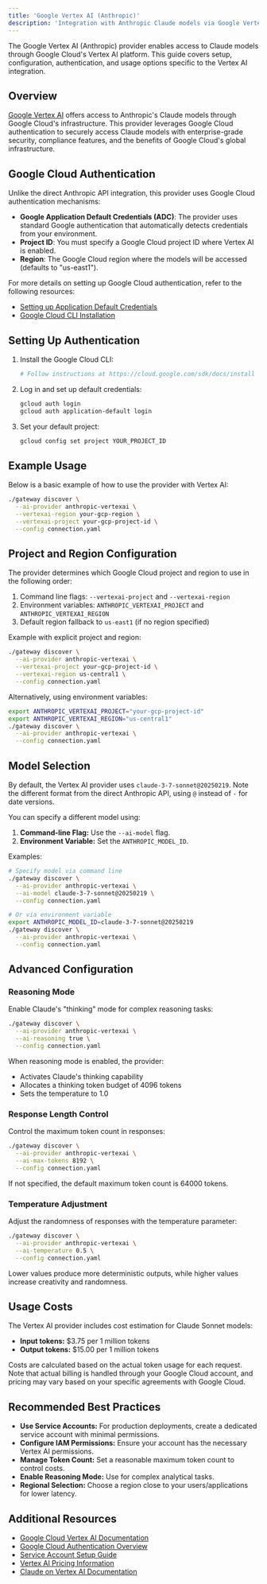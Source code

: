 ```yaml
---
title: 'Google Vertex AI (Anthropic)'
description: 'Integration with Anthropic Claude models via Google Vertex AI'
---
```


The Google Vertex AI (Anthropic) provider enables access to Claude models through Google Cloud's Vertex AI platform. This guide covers setup, configuration, authentication, and usage options specific to the Vertex AI integration.

## Overview

[Google Vertex AI](https://cloud.google.com/vertex-ai) offers access to Anthropic's Claude models through Google Cloud's infrastructure. This provider leverages Google Cloud authentication to securely access Claude models with enterprise-grade security, compliance features, and the benefits of Google Cloud's global infrastructure.

## Google Cloud Authentication

Unlike the direct Anthropic API integration, this provider uses Google Cloud authentication mechanisms:

- **Google Application Default Credentials (ADC)**: The provider uses standard Google authentication that automatically detects credentials from your environment.
- **Project ID**: You must specify a Google Cloud project ID where Vertex AI is enabled.
- **Region**: The Google Cloud region where the models will be accessed (defaults to "us-east1").

For more details on setting up Google Cloud authentication, refer to the following resources:

- [Setting up Application Default Credentials](https://cloud.google.com/docs/authentication/provide-credentials-adc)
- [Google Cloud CLI Installation](https://cloud.google.com/sdk/docs/install)

## Setting Up Authentication

1. Install the Google Cloud CLI:

   ```bash
   # Follow instructions at https://cloud.google.com/sdk/docs/install
   ```

2. Log in and set up default credentials:

   ```bash
   gcloud auth login
   gcloud auth application-default login
   ```

3. Set your default project:
   ```bash
   gcloud config set project YOUR_PROJECT_ID
   ```

## Example Usage

Below is a basic example of how to use the provider with Vertex AI:

```bash
./gateway discover \
  --ai-provider anthropic-vertexai \
  --vertexai-region your-gcp-region \
  --vertexai-project your-gcp-project-id \
  --config connection.yaml
```

## Project and Region Configuration

The provider determines which Google Cloud project and region to use in the following order:

1. Command line flags: `--vertexai-project` and `--vertexai-region`
2. Environment variables: `ANTHROPIC_VERTEXAI_PROJECT` and `ANTHROPIC_VERTEXAI_REGION`
3. Default region fallback to `us-east1` (if no region specified)

Example with explicit project and region:

```bash
./gateway discover \
  --ai-provider anthropic-vertexai \
  --vertexai-project your-gcp-project-id \
  --vertexai-region us-central1 \
  --config connection.yaml
```

Alternatively, using environment variables:

```bash
export ANTHROPIC_VERTEXAI_PROJECT="your-gcp-project-id"
export ANTHROPIC_VERTEXAI_REGION="us-central1"
./gateway discover \
  --ai-provider anthropic-vertexai \
  --config connection.yaml
```

## Model Selection

By default, the Vertex AI provider uses `claude-3-7-sonnet@20250219`. Note the different format from the direct Anthropic API, using `@` instead of `-` for date versions.

You can specify a different model using:

1. **Command-line Flag:** Use the `--ai-model` flag.
2. **Environment Variable:** Set the `ANTHROPIC_MODEL_ID`.

Examples:

```bash
# Specify model via command line
./gateway discover \
  --ai-provider anthropic-vertexai \
  --ai-model claude-3-7-sonnet@20250219 \
  --config connection.yaml

# Or via environment variable
export ANTHROPIC_MODEL_ID=claude-3-7-sonnet@20250219
./gateway discover \
  --ai-provider anthropic-vertexai \
  --config connection.yaml
```

## Advanced Configuration

### Reasoning Mode

Enable Claude's "thinking" mode for complex reasoning tasks:

```bash
./gateway discover \
  --ai-provider anthropic-vertexai \
  --ai-reasoning true \
  --config connection.yaml
```

When reasoning mode is enabled, the provider:

- Activates Claude's thinking capability
- Allocates a thinking token budget of 4096 tokens
- Sets the temperature to 1.0

### Response Length Control

Control the maximum token count in responses:

```bash
./gateway discover \
  --ai-provider anthropic-vertexai \
  --ai-max-tokens 8192 \
  --config connection.yaml
```

If not specified, the default maximum token count is 64000 tokens.

### Temperature Adjustment

Adjust the randomness of responses with the temperature parameter:

```bash
./gateway discover \
  --ai-provider anthropic-vertexai \
  --ai-temperature 0.5 \
  --config connection.yaml
```

Lower values produce more deterministic outputs, while higher values increase creativity and randomness.

## Usage Costs

The Vertex AI provider includes cost estimation for Claude Sonnet models:

- **Input tokens:** $3.75 per 1 million tokens
- **Output tokens:** $15.00 per 1 million tokens

Costs are calculated based on the actual token usage for each request. Note that actual billing is handled through your Google Cloud account, and pricing may vary based on your specific agreements with Google Cloud.

## Recommended Best Practices

- **Use Service Accounts:** For production deployments, create a dedicated service account with minimal permissions.
- **Configure IAM Permissions:** Ensure your account has the necessary Vertex AI permissions.
- **Manage Token Count:** Set a reasonable maximum token count to control costs.
- **Enable Reasoning Mode:** Use for complex analytical tasks.
- **Regional Selection:** Choose a region close to your users/applications for lower latency.

## Additional Resources

- [Google Cloud Vertex AI Documentation](https://cloud.google.com/vertex-ai/docs)
- [Google Cloud Authentication Overview](https://cloud.google.com/docs/authentication)
- [Service Account Setup Guide](https://cloud.google.com/iam/docs/service-accounts-create)
- [Vertex AI Pricing Information](https://cloud.google.com/vertex-ai/pricing)
- [Claude on Vertex AI Documentation](https://cloud.google.com/vertex-ai/docs/generative-ai/model-reference/claude)
